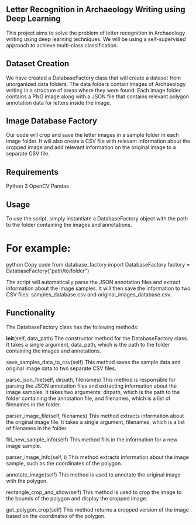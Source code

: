 ## Letter Recognition in Archaeology Writing using Deep Learning

This project aims to solve the problem of letter recognition in Archaeology writing using deep learning techniques. We will be using a self-supervised approach to achieve multi-class classification.

## Dataset Creation
We have created a DatabaseFactory class that will create a dataset from unorganized data folders. The data folders contain images of Archaeology writing in a structure of areas where they were found. Each image folder contains a PNG image along with a JSON file that contains relevant polygon annotation data for letters inside the image.


## Image Database Factory
Our code will crop and save the letter images in a sample folder in each image folder. It will also create a CSV file with relevant information about the cropped image and add relevant information on the original image to a separate CSV file.

## Requirements
Python 3
OpenCV
Pandas

## Usage
To use the script, simply instantiate a DatabaseFactory object with the path to the folder containing the images and annotations. 

# For example:
python
Copy code
from database_factory import DatabaseFactory
factory = DatabaseFactory("path/to/folder")

The script will automatically parse the JSON annotation files and extract information about the image samples. It will then save the information to two CSV files: 
samples_database.csv and original_images_database.csv.

## Functionality
The DatabaseFactory class has the following methods:

__init__(self, data_path)
The constructor method for the DatabaseFactory class. It takes a single argument, data_path, which is the path to the folder containing the images and annotations.

save_samples_data_to_csv(self)
This method saves the sample data and original image data to two separate CSV files.

parse_json_file(self, dirpath, filenames)
This method is responsible for parsing the JSON annotation files and extracting information about the image samples. It takes two arguments: dirpath, which is the path to the folder containing the annotation file, and filenames, which is a list of filenames in the folder.

parser_image_file(self, filenames)
This method extracts information about the original image file. It takes a single argument, filenames, which is a list of filenames in the folder.

fill_new_sample_info(self)
This method fills in the information for a new image sample.

parser_image_info(self, i)
This method extracts information about the image sample, such as the coordinates of the polygon.

annotate_image(self)
This method is used to annotate the original image with the polygon.

rectangle_crop_and_show(self)
This method is used to crop the image to the bounds of the polygon and display the cropped image.

get_polygon_crop(self)
This method returns a cropped version of the image based on the coordinates of the polygon.

